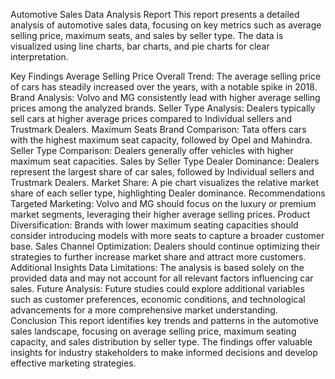 Automotive Sales Data Analysis Report
This report presents a detailed analysis of automotive sales data, focusing on key metrics such as average selling price, maximum seats, and sales by seller type. The data is visualized using line charts, bar charts, and pie charts for clear interpretation.

Key Findings
Average Selling Price
Overall Trend: The average selling price of cars has steadily increased over the years, with a notable spike in 2018.
Brand Analysis: Volvo and MG consistently lead with higher average selling prices among the analyzed brands.
Seller Type Analysis: Dealers typically sell cars at higher average prices compared to Individual sellers and Trustmark Dealers.
Maximum Seats
Brand Comparison: Tata offers cars with the highest maximum seat capacity, followed by Opel and Mahindra.
Seller Type Comparison: Dealers generally offer vehicles with higher maximum seat capacities.
Sales by Seller Type
Dealer Dominance: Dealers represent the largest share of car sales, followed by Individual sellers and Trustmark Dealers.
Market Share: A pie chart visualizes the relative market share of each seller type, highlighting Dealer dominance.
Recommendations
Targeted Marketing: Volvo and MG should focus on the luxury or premium market segments, leveraging their higher average selling prices.
Product Diversification: Brands with lower maximum seating capacities should consider introducing models with more seats to capture a broader customer base.
Sales Channel Optimization: Dealers should continue optimizing their strategies to further increase market share and attract more customers.
Additional Insights
Data Limitations: The analysis is based solely on the provided data and may not account for all relevant factors influencing car sales.
Future Analysis: Future studies could explore additional variables such as customer preferences, economic conditions, and technological advancements for a more comprehensive market understanding.
Conclusion
This report identifies key trends and patterns in the automotive sales landscape, focusing on average selling price, maximum seating capacity, and sales distribution by seller type. The findings offer valuable insights for industry stakeholders to make informed decisions and develop effective marketing strategies.

